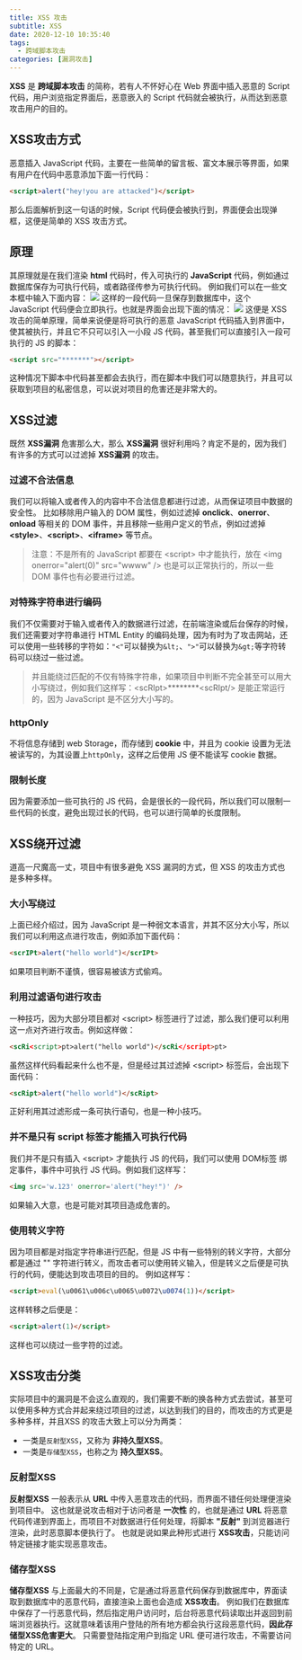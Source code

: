 ```yaml
---
title: XSS 攻击
subtitle: XSS
date: 2020-12-10 10:35:40
tags:
  - 跨域脚本攻击
categories: [漏洞攻击]
---
```

**XSS** 是 **跨域脚本攻击** 的简称，若有人不怀好心在 Web 界面中插入恶意的 Script 代码，用户浏览指定界面后，恶意嵌入的 Script 代码就会被执行，从而达到恶意攻击用户的目的。

<!-- more -->

## XSS攻击方式
恶意插入 JavaScript 代码，主要在一些简单的留言板、富文本展示等界面，如果有用户在代码中恶意添加下面一行代码：
```html
<script>alert("hey!you are attacked")</script>
```
那么后面解析到这一句话的时候，Script 代码便会被执行到，界面便会出现弹框，这便是简单的 XSS 攻击方式。

## 原理
其原理就是在我们渲染 **html** 代码时，传入可执行的 **JavaScript** 代码，例如通过数据库保存为可执行代码，或者路径传参为可执行代码。
例如我们可以在一些文本框中输入下面内容：
![](https://upload-images.jianshu.io/upload_images/7455247-39bd5204a1c40823.png?imageMogr2/auto-orient/strip|imageView2/2/w/630/format/webp)
这样的一段代码一旦保存到数据库中，这个 JavaScript 代码便会立即执行。也就是界面会出现下面的情况：
![](https://upload-images.jianshu.io/upload_images/7455247-7df7eea8d898458c.png?imageMogr2/auto-orient/strip|imageView2/2/w/1038/format/webp)
这便是 XSS 攻击的简单原理，简单来说便是将可执行的恶意 JavaScript 代码插入到界面中，使其被执行，并且它不只可以引入一小段 JS 代码，甚至我们可以直接引入一段可执行的 JS 的脚本：
```html
<script src="*******"></script>
```
这种情况下脚本中代码甚至都会去执行，而在脚本中我们可以随意执行，并且可以获取到项目的私密信息，可以说对项目的危害还是非常大的。

## XSS过滤
既然 **XSS漏洞** 危害那么大，那么  **XSS漏洞** 很好利用吗？肯定不是的，因为我们有许多的方式可以过滤掉 **XSS漏洞** 的攻击。
### 过滤不合法信息
我们可以将输入或者传入的内容中不合法信息都进行过滤，从而保证项目中数据的安全性。
比如移除用户输入的 DOM 属性，例如过滤掉 **onclick**、**onerror**、**onload** 等相关的 DOM 事件，并且移除一些用户定义的节点，例如过滤掉 **&lt;style&gt;**、**&lt;script&gt;**、**&lt;iframe&gt;** 等节点。

> 注意：不是所有的 JavaScript 都要在 &lt;script&gt; 中才能执行，放在 &lt;img onerror="alert(0)" src="wwww" /&gt; 也是可以正常执行的，所以一些 DOM 事件也有必要进行过滤。
### 对特殊字符串进行编码
我们不仅需要对于输入或者传入的数据进行过滤，在前端渲染或后台保存的时候，我们还需要对字符串进行 HTML Entity 的编码处理，因为有时为了攻击网站，还可以使用一些转移的字符如：`"<"`可以替换为`&lt;`、`">"`可以替换为`&gt;`等字符转码可以绕过一些过滤。

> 并且能绕过匹配的不仅有特殊字符串，如果项目中判断不完全甚至可以用大小写绕过，例如我们这样写：&lt;scRIpt&gt;\*\*\*\*\*\*\*\*&lt;scRIpt/&gt; 是能正常运行的，因为 JavaScript 是不区分大小写的。
### httpOnly
不将信息存储到 web Storage，而存储到 **cookie** 中，并且为 cookie 设置为无法被读写的，为其设置上`httpOnly`，这样之后使用 JS 便不能读写 cookie 数据。
### 限制长度
因为需要添加一些可执行的 JS 代码，会是很长的一段代码，所以我们可以限制一些代码的长度，避免出现过长的代码，也可以进行简单的长度限制。

## XSS绕开过滤
道高一尺魔高一丈，项目中有很多避免 XSS 漏洞的方式，但 XSS 的攻击方式也是多种多样。
### 大小写绕过
上面已经介绍过，因为 JavaScript 是一种弱文本语言，并其不区分大小写，所以我们可以利用这点进行攻击，例如添加下面代码：
```html
<scrIPt>alert("hello world")</scrIPt>
```
如果项目判断不谨慎，很容易被该方式偷鸡。
### 利用过滤语句进行攻击
一种技巧，因为大部分项目都对 &lt;script&gt; 标签进行了过滤，那么我们便可以利用这一点对齐进行攻击。例如这样做：
```html
<scRi<script>pt>alert("hello world")</scRi</script>pt>
```
虽然这样代码看起来什么也不是，但是经过其过滤掉 &lt;script&gt; 标签后，会出现下面代码：
```html
<scRipt>alert("hello world")</scRipt>
```
正好利用其过滤形成一条可执行语句，也是一种小技巧。
### 并不是只有 script 标签才能插入可执行代码
我们并不是只有插入 &lt;script&gt;  才能执行 JS 的代码，我们可以使用 DOM标签 绑定事件，事件中可执行 JS 代码。例如我们这样写：
```html
<img src='w.123' onerror='alert("hey!")' />
```
如果输入大意，也是可能对其项目造成危害的。
### 使用转义字符
因为项目都是对指定字符串进行匹配，但是 JS 中有一些特别的转义字符，大部分都是通过 "\" 字符进行转义，而攻击者可以使用转义输入，但是转义之后便是可执行的代码，便能达到攻击项目的目的。
例如这样写：
```html
<script>eval(\u0061\u006c\u0065\u0072\u0074(1))</script>
```
这样转移之后便是：
```html
<script>alert(1)</script>
```
这样也可以绕过一些字符的过滤。

## XSS攻击分类
实际项目中的漏洞是不会这么直观的，我们需要不断的换各种方式去尝试，甚至可以使用多种方式合并起来绕过项目的过滤，以达到我们的目的，而攻击的方式更是多种多样，并且XSS 的攻击大致上可以分为两类：

- 一类是`反射型XSS`，又称为 **非持久型XSS**。
- 一类是`存储型XSS`，也称之为 **持久型XSS**。

### 反射型XSS
**反射型XSS** 一般表示从 **URL** 中传入恶意攻击的代码，而界面不错任何处理便渲染到项目中。
这也就是说攻击相对于访问者是 **一次性** 的，也就是通过 **URL** 将恶意代码传递到界面上，而项目不对数据进行任何处理，将脚本 **"反射"** 到浏览器进行渲染，此时恶意脚本便执行了。
也就是说如果此种形式进行 **XSS攻击**，只能访问特定链接才能实现恶意攻击。
### 储存型XSS
**储存型XSS** 与上面最大的不同是，它是通过将恶意代码保存到数据库中，界面读取到数据库中的恶意代码，直接渲染上面也会造成 **XSS攻击**。
例如我们在数据库中保存了一行恶意代码，然后指定用户访问时，后台将恶意代码读取出并返回到前端浏览器执行。这就意味着该用户登陆的所有地方都会执行这段恶意代码，**因此存储型XSS危害更大**。
只需要登陆指定用户到指定 URL 便可进行攻击，不需要访问特定的 URL。